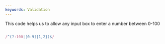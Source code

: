 ```yaml
---
keywords: Validation
---
```

This code helps us to allow any input box to enter a number between 0-100

```javascript

/^(?:100|[0-9]{1,2})$/

```